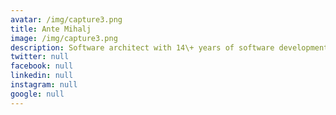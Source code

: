 ```yaml
---
avatar: /img/capture3.png
title: Ante Mihalj
image: /img/capture3.png
description: Software architect with 14\+ years of software development experience
twitter: null
facebook: null
linkedin: null
instagram: null
google: null
---
```



